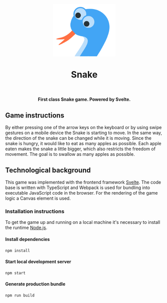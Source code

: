 <h1 align="center">
  <br>
    <img src="./src/img/logo.png" alt="Game logo" width="200">
  <br><br>
  Snake
  <br>
  <br>
</h1>

<h4 align="center">First class Snake game. Powered by Svelte.</h4>

## Game instructions

By either pressing one of the arrow keys on the keyboard or by using swipe gestures on a mobile device the Snake is starting to move. In the same way, the direction of the snake can be changed while it is moving. Since the snake is hungry, it would like to eat as many apples as possible. Each apple eaten makes the snake a little bigger, which also restricts the freedom of movement. The goal is to swallow as many apples as possible.

## Technological background

This game was implemented with the frontend framework [Svelte](https://svelte.dev/). The code base is written with TypeScript and Webpack is used for bundling into executable JavaScript code in the browser. For the rendering of the game logic a Canvas element is used.

### Installation instructions

To get the game up and running on a local machine it's necessary to install the runtime [Node.js](https://nodejs.org/en/).

#### Install dependencies

```
npm install
```

#### Start local development server

```
npm start
```

#### Generate production bundle

```
npm run build
```
